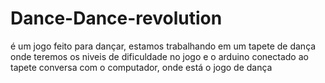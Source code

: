 # Dance-Dance-revolution
é um jogo feito para dançar, estamos trabalhando em um tapete de dança onde teremos os niveis de dificuldade no jogo e o arduino conectado ao tapete conversa com o computador, onde está o jogo de dança 

